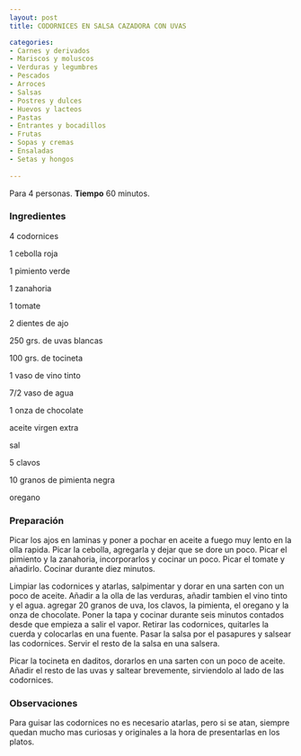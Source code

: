 ```yaml
---
layout: post
title: CODORNICES EN SALSA CAZADORA CON UVAS

categories:
- Carnes y derivados
- Mariscos y moluscos
- Verduras y legumbres
- Pescados
- Arroces
- Salsas
- Postres y dulces
- Huevos y lacteos
- Pastas
- Entrantes y bocadillos
- Frutas
- Sopas y cremas
- Ensaladas
- Setas y hongos
 
---
```

Para 4 personas.
<b>Tiempo</b> 60 minutos.

<h3>Ingredientes</h3>
4 codornices

1 cebolla roja

1 pimiento verde

1 zanahoria

1 tomate

2 dientes de ajo

250 grs. de uvas blancas

100 grs. de tocineta

1 vaso de vino tinto

7/2 vaso de agua

1 onza de chocolate

aceite virgen extra

sal

5 clavos

10 granos de pimienta negra

oregano

<h3>Preparación</h3>
Picar los ajos en laminas y poner a pochar en aceite a fuego muy lento en la olla rapida. Picar la cebolla, agregarla y dejar que se dore un poco. Picar el pimiento y la zanahoria, incorporarlos y cocinar un poco. Picar el tomate y añadirlo. Cocinar durante diez minutos.

Limpiar las codornices y atarlas, salpimentar y dorar en una sarten con un poco de aceite. Añadir a la olla de las verduras, añadir tambien el vino tinto y el agua. agregar 20 granos de uva, los clavos, la pimienta, el oregano y la onza de chocolate. Poner la tapa y cocinar durante seis minutos contados desde que empieza a salir el vapor. Retirar las codornices, quitarles la cuerda y colocarlas en una fuente. Pasar la salsa por el pasapures y salsear las codornices. Servir el resto de la salsa en una salsera.

Picar la tocineta en daditos, dorarlos en una sarten con un poco de aceite. Añadir el resto de las uvas y saltear brevemente, sirviendolo al lado de las codornices.

<h3>Observaciones</h3>
Para guisar las codornices no es necesario atarlas, pero si se atan, siempre quedan mucho mas curiosas y originales a la hora de presentarlas en los platos.


